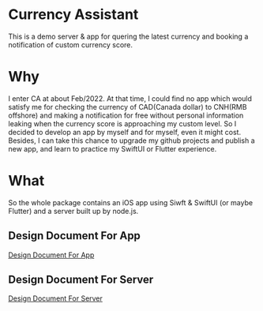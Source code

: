 # Currency Assistant

This is a demo server & app for quering the latest currency and booking a notification of custom currency score.

# Why

I enter CA at about Feb/2022. At that time, I could find no app which would satisfy me for checking the currency of CAD(Canada dollar) to CNH(RMB offshore) and making a notification for free without personal information leaking when the currency score is approaching my custom level. So I decided to develop an app by myself and for myself, even it might cost. Besides, I can take this chance to upgrade my github projects and publish a new app, and learn to practice my SwiftUI or Flutter experience.

# What

So the whole package contains an iOS app using Siwft & SwiftUI (or maybe Flutter) and a server built up by node.js.

## Design Document For App

[Design Document For App](/iOS/designForAppIndex.md)

## Design Document For Server

[Design Document For Server](/server/designForServerIndex.md)
